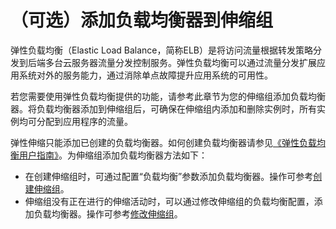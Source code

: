 # （可选）添加负载均衡器到伸缩组<a name="zh-cn_topic_0042018369"></a>

弹性负载均衡（Elastic Load Balance，简称ELB）是将访问流量根据转发策略分发到后端多台云服务器流量分发控制服务。弹性负载均衡可以通过流量分发扩展应用系统对外的服务能力，通过消除单点故障提升应用系统的可用性。

若您需要使用弹性负载均衡提供的功能，请参考此章节为您的伸缩组添加负载均衡器。将负载均衡器添加到伸缩组后，可确保在伸缩组内添加和删除实例时，所有实例均可分配到应用程序的流量。

弹性伸缩只能添加已创建的负载均衡器。如何创建负载均衡器请参见[《弹性负载均衡用户指南》](https://support.huaweicloud.com/usermanual-elb/zh-cn_topic_0015479967.html)。为伸缩组添加负载均衡器方法如下：

-   在创建伸缩组时，可通过配置“负载均衡”参数添加负载均衡器。操作可参考[创建伸缩组](创建伸缩组.md)。
-   伸缩组没有正在进行的伸缩活动时，可以通过修改伸缩组的负载均衡配置，添加负载均衡器。操作可参考[修改伸缩组](修改伸缩组.md)。

